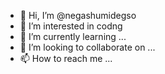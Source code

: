 - 👋 Hi, I’m @negashumidegso
- 👀 I’m interested in codng
- 🌱 I’m currently learning ...
- 💞️ I’m looking to collaborate on ...
- 📫 How to reach me ...

<!---
negashumidegso/negashumidegso is a ✨ special ✨ repository because its `README.md` (this file) appears on your GitHub profile.
You can click the Preview link to take a look at your changes.
--->
